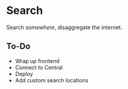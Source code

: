 # Search

Search _somewhere_, disaggregate the internet.

## To-Do
 - Wrap up frontend
 - Connect to Central
 - Deploy
 - Add custom search locations